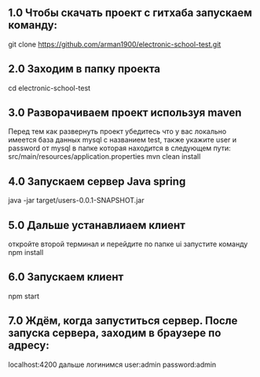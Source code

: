 ## 1.0 Чтобы скачать проект c гитхаба запускаем команду:
 git clone https://github.com/arman1900/electronic-school-test.git

## 2.0 Заходим в папку проекта

cd electronic-school-test 
## 3.0 Разворачиваем проект используя maven
Перед тем как развернуть проект убедитесь что у вас локально имеется база данных mysql с названием test, также укажите user и password от mysql в папке которая находится в следующем пути: src/main/resources/application.properties
mvn clean install

## 4.0 Запускаем сервер Java spring
java -jar target/users-0.0.1-SNAPSHOT.jar

## 5.0 Дальше устанавлиаем клиент 
откройте второй терминал и перейдите по папке ui
запустите команду npm install
## 6.0 Запускаем клиент
npm start
## 7.0 Ждём, когда запуститься сервер. После запуска сервера, заходим в браузере по адресу:
localhost:4200
дальше логинимся user:admin password:admin
